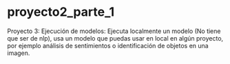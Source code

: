 # proyecto2_parte_1
Proyecto 3: Ejecución de modelos: Ejecuta localmente un modelo (No tiene que ser de nlp), usa un modelo que puedas usar en local en algún proyecto, por ejemplo análisis de sentimientos o identificación de objetos en una imagen.
